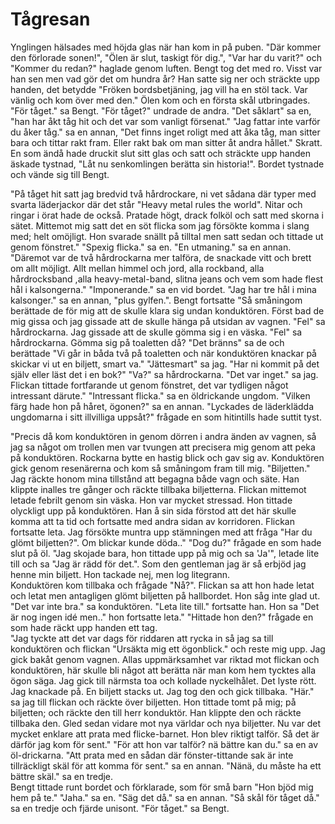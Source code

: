 # Tågresan

Ynglingen hälsades med höjda glas när han kom in på puben. "Där kommer den förlorade sonen!", "Ölen är slut, taskigt för dig.", "Var har du varit?" och "Kommer du redan?" haglade genom luften. Bengt tog det med ro. Visst var han sen men vad gör det om hundra år? Han satte sig ner och sträckte upp handen, det betydde "Fröken bordsbetjäning, jag vill ha en stöl tack. Var vänlig och kom över med den." Ölen kom och en första skål utbringades. "För tåget." sa Bengt. "För tåget?" undrade de andra. "Det såklart" sa en, "han har åkt tåg hit och det var som vanligt försenat." "Jag fattar inte varför du åker tåg." sa en annan, "Det finns inget roligt med att åka tåg, man sitter bara och tittar rakt fram. Eller rakt bak om man sitter åt andra hållet." Skratt. En som ändå hade druckit slut sitt glas och satt och sträckte upp handen äskade tystnad, "Låt nu senkomlingen berätta sin historia!". Bordet tystnade och vände sig till Bengt.

"På tåget hit satt jag bredvid två hårdrockare, ni vet sådana där typer med svarta läderjackor där det står "Heavy metal rules the world". Nitar och ringar i örat hade de också. Pratade högt, drack folköl och satt med skorna i sätet. Mittemot mig satt det en söt flicka som jag försökte komma i slang med; helt omöjligt. Hon svarade snällt på tilltal men satt sedan och tittade ut genom fönstret." "Spexig flicka." sa en. "En utmaning." sa en annan.  
"Däremot var de två hårdrockarna mer talföra, de snackade vitt och brett om allt möjligt. Allt mellan himmel och jord, alla rockband, alla hårdrocksband ,alla heavy-metal-band, slitna jeans och vem som hade flest hål i kalsongerna." "Imponerande." sa en vid bordet. "Jag har tre hål i mina kalsonger." sa en annan, "plus gylfen.". Bengt fortsatte "Så småningom berättade de för mig att de skulle klara sig undan konduktören. Först bad de mig gissa och jag gissade att de skulle hänga på utsidan av vagnen. "Fel" sa hårdrockarna. Jag gissade att de skulle gömma sig i en väska. "Fel" sa hårdrockarna. Gömma sig på toaletten då? "Det bränns" sa de och berättade "Vi går in båda två på toaletten och när konduktören knackar på skickar vi ut en biljett, smart va." "Jättesmart" sa jag. "Har ni kommit på det själv eller läst det i en bok?" "Va?" sa hårdrockarna. "Det var inget." sa jag. Flickan tittade fortfarande ut genom fönstret, det var tydligen något intressant därute." "Intressant flicka." sa en öldrickande ungdom. "Vilken färg hade hon på håret, ögonen?" sa en annan. "Lyckades de läderklädda ungdomarna i sitt illvilliga uppsåt?" frågade en som hitintills hade suttit tyst.

"Precis då kom konduktören in genom dörren i andra änden av vagnen, så jag sa något om trollen men var tvungen att precisera mig genom att peka på konduktören. Rockarna bytte en hastig blick och gav sig av. Konduktören gick genom resenärerna och kom så småningom fram till mig. "Biljetten." Jag räckte honom mina tillstånd att begagna både vagn och säte. Han klippte inalles tre gånger och räckte tillbaka biljetterna. Flickan mittemot letade febrilt genom sin väska. Hon var mycket stressad. Hon tittade olyckligt upp på konduktören. Han å sin sida förstod att det här skulle komma att ta tid och fortsatte med andra sidan av korridoren. Flickan fortsatte leta. Jag försökte muntra upp stämningen med att fråga "Har du glömt biljetten?". Om blickar kunde döda.." "Dog du?" frågade en som hade slut på öl. "Jag skojade bara, hon tittade upp på mig och sa 'Ja'", letade lite till och sa "Jag är rädd för det.". Som den gentleman jag är så erbjöd jag henne min biljett. Hon tackade nej, men log litegrann.  
Konduktören kom tillbaka och frågade "Nå?". Flickan sa att hon hade letat och letat men antagligen glömt biljetten på hallbordet. Hon såg inte glad ut. "Det var inte bra." sa konduktören. "Leta lite till." fortsatte han. Hon sa "Det är nog ingen idé men.." hon fortsatte leta." "Hittade hon den?" frågade en som hade räckt upp handen ett tag.  
"Jag tyckte att det var dags för riddaren att rycka in så jag sa till konduktören och flickan "Ursäkta mig ett ögonblick." och reste mig upp. Jag gick bakåt genom vagnen. Allas uppmärksamhet var riktad mot flickan och konduktören, här skulle bli något att berätta när man kom hem tycktes alla ögon säga. Jag gick till närmsta toa och kollade nyckelhålet. Det lyste rött. Jag knackade på. En biljett stacks ut. Jag tog den och gick tillbaka. "Här." sa jag till flickan och räckte över biljetten. Hon tittade tomt på mig; på biljetten; och räckte den till herr konduktör. Han klippte den och räckte tillbaka den. Gled sedan vidare mot nya världar och nya biljetter. Nu var det mycket enklare att prata med flicke-barnet. Hon blev riktigt talför. Så det är därför jag kom för sent." "För att hon var talför? nä bättre kan du." sa en av öl-drickarna. "Att prata med en sådan där fönster-tittande sak är inte tillräckligt skäl för att komma för sent." sa en annan. "Nänä, du måste ha ett bättre skäl." sa en tredje.  
Bengt tittade runt bordet och förklarade, som för små barn "Hon bjöd mig hem på te." "Jaha." sa en. "Säg det då." sa en annan. "Så skål för tåget då." sa en tredje och fjärde unisont. "För tåget." sa Bengt.
